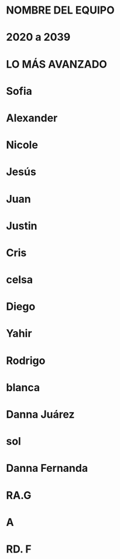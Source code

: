 # NOMBRE DEL EQUIPO 
# 2020 a 2039
# LO MÁS AVANZADO

# Sofia

# Alexander

# Nicole

# Jesús

# Juan

# Justin

# Cris

# celsa

# Diego

# Yahir

# Rodrigo

# blanca

# Danna Juárez

# sol

# Danna Fernanda

# RA.G

# A

# RD. F
